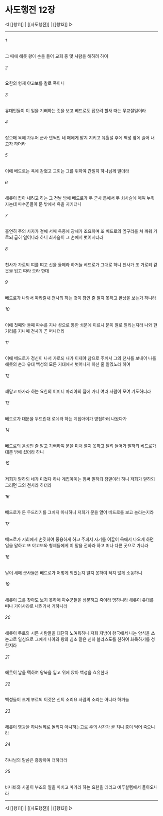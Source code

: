 # 사도행전 12장

◁ [[행11]] | [[사도행전]] | [[행13]] ▷
***

###### 1
그 때에 헤롯 왕이 손을 들어 교회 중 몇 사람을 해하려 하여

###### 2
요한의 형제 야고보를 칼로 죽이니

###### 3
유대인들이 이 일을 기뻐하는 것을 보고 베드로도 잡으려 할새 때는 무교절일이라

###### 4
잡으매 옥에 가두어 군사 넷씩인 네 패에게 맡겨 지키고 유월절 후에 백성 앞에 끌어 내고자 하더라

###### 5
이에 베드로는 옥에 갇혔고 교회는 그를 위하여 간절히 하나님께 빌더라

###### 6
헤롯이 잡아 내려고 하는 그 전날 밤에 베드로가 두 군사 틈에서 두 쇠사슬에 매여 누워 자는데 파수꾼들이 문 밖에서 옥을 지키더니

###### 7
홀연히 주의 사자가 곁에 서매 옥중에 광채가 조요하며 또 베드로의 옆구리를 쳐 깨워 가로되 급히 일어나라 하니 쇠사슬이 그 손에서 벗어지더라

###### 8
천사가 가로되 띠를 띠고 신을 들메라 하거늘 베드로가 그대로 하니 천사가 또 가로되 겉옷을 입고 따라 오라 한대

###### 9
베드로가 나와서 따라갈새 천사의 하는 것이 참인 줄 알지 못하고 환상을 보는가 하니라

###### 10
이에 첫째와 둘째 파수를 지나 성으로 통한 쇠문에 이르니 문이 절로 열리는지라 나와 한 거리를 지나매 천사가 곧 떠나더라

###### 11
이에 베드로가 정신이 나서 가로되 내가 이제야 참으로 주께서 그의 천사를 보내어 나를 헤롯의 손과 유대 백성의 모든 기대에서 벗어나게 하신 줄 알겠노라 하여

###### 12
깨닫고 마가라 하는 요한의 어머니 마리아의 집에 가니 여러 사람이 모여 기도하더라

###### 13
베드로가 대문을 두드린대 로데라 하는 계집아이가 영접하러 나왔다가

###### 14
베드로의 음성인 줄 알고 기뻐하여 문을 미처 열지 못하고 달려 들어가 말하되 베드로가 대문 밖에 섰더라 하니

###### 15
저희가 말하되 네가 미쳤다 하나 계집아이는 힘써 말하되 참말이라 하니 저희가 말하되 그러면 그의 천사라 하더라

###### 16
베드로가 문 두드리기를 그치지 아니하니 저희가 문을 열어 베드로를 보고 놀라는지라

###### 17
베드로가 저희에게 손짓하여 종용하게 하고 주께서 자기를 이끌어 옥에서 나오게 하던 일을 말하고 또 야고보와 형제들에게 이 말을 전하라 하고 떠나 다른 곳으로 가니라

###### 18
날이 새매 군사들은 베드로가 어떻게 되었는지 알지 못하여 적지 않게 소동하니

###### 19
헤롯이 그를 찾아도 보지 못하매 파수꾼들을 심문하고 죽이라 명하니라 헤롯이 유대를 떠나 가이사랴로 내려가서 거하니라

###### 20
헤롯이 두로와 시돈 사람들을 대단히 노여워하나 저희 지방이 왕국에서 나는 양식을 쓰는고로 일심으로 그에게 나아와 왕의 침소 맡은 신하 블라스도를 친하여 화목하기를 청한지라

###### 21
헤롯이 날을 택하여 왕복을 입고 위에 앉아 백성을 효유한대

###### 22
백성들이 크게 부르되 이것은 신의 소리요 사람의 소리는 아니라 하거늘

###### 23
헤롯이 영광을 하나님께로 돌리지 아니하는고로 주의 사자가 곧 치니 충이 먹어 죽으니라

###### 24
하나님의 말씀은 흥왕하여 더하더라

###### 25
바나바와 사울이 부조의 일을 마치고 마가라 하는 요한을 데리고 예루살렘에서 돌아오니라

***
◁ [[행11]] | [[사도행전]] | [[행13]] ▷